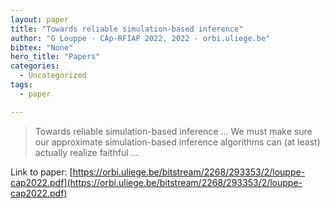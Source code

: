 ```yaml
---
layout: paper
title: "Towards reliable simulation-based inference"
author: "G Louppe - CAp-RFIAP 2022, 2022 - orbi.uliege.be"
bibtex: "None"
hero_title: "Papers"
categories:
  - Uncategorized
tags:
  - paper

---
```

>Towards reliable simulation-based inference … We must make sure our approximate simulation-based inference algorithms can (at least) actually realize faithful …

Link to paper: [https://orbi.uliege.be/bitstream/2268/293353/2/louppe-cap2022.pdf](https://orbi.uliege.be/bitstream/2268/293353/2/louppe-cap2022.pdf)


